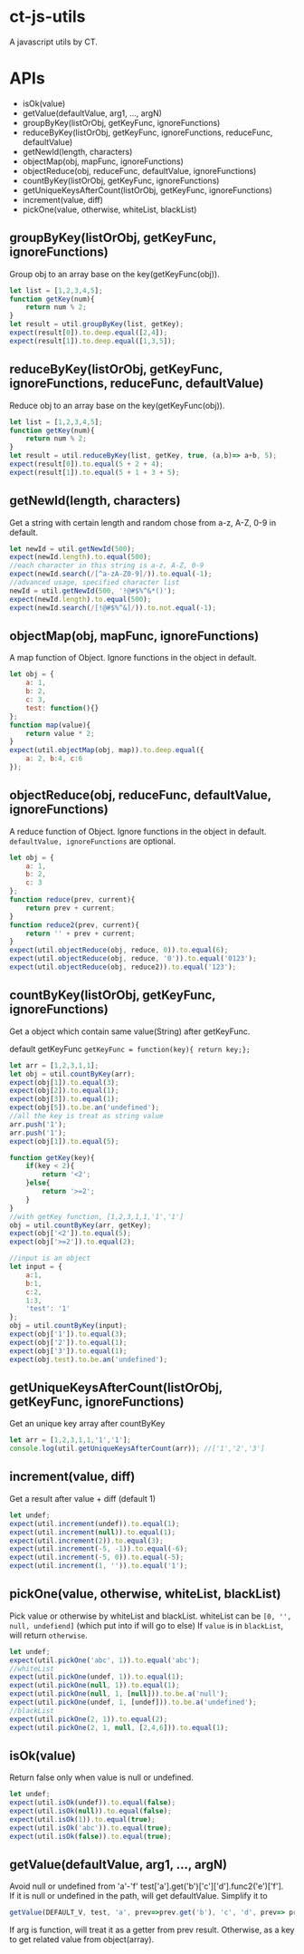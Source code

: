 ct-js-utils
===
A javascript utils by CT.

# APIs

* isOk(value)
* getValue(defaultValue, arg1, ..., argN)
* groupByKey(listOrObj, getKeyFunc, ignoreFunctions)
* reduceByKey(listOrObj, getKeyFunc, ignoreFunctions, reduceFunc, defaultValue)
* getNewId(length, characters)
* objectMap(obj, mapFunc, ignoreFunctions)
* objectReduce(obj, reduceFunc, defaultValue, ignoreFunctions)
* countByKey(listOrObj, getKeyFunc, ignoreFunctions)
* getUniqueKeysAfterCount(listOrObj, getKeyFunc, ignoreFunctions)
* increment(value, diff)
* pickOne(value, otherwise, whiteList, blackList)

## groupByKey(listOrObj, getKeyFunc, ignoreFunctions)
Group obj to an array base on the key(getKeyFunc(obj)).
```js
let list = [1,2,3,4,5];
function getKey(num){
    return num % 2;
}
let result = util.groupByKey(list, getKey);
expect(result[0]).to.deep.equal([2,4]);
expect(result[1]).to.deep.equal([1,3,5]);
```

## reduceByKey(listOrObj, getKeyFunc, ignoreFunctions, reduceFunc, defaultValue)
Reduce obj to an array base on the key(getKeyFunc(obj)).
```js
let list = [1,2,3,4,5];
function getKey(num){
    return num % 2;
}
let result = util.reduceByKey(list, getKey, true, (a,b)=> a+b, 5);
expect(result[0]).to.equal(5 + 2 + 4);
expect(result[1]).to.equal(5 + 1 + 3 + 5);
```

## getNewId(length, characters)
Get a string with certain length and random chose from a-z, A-Z, 0-9 in default.
```js
let newId = util.getNewId(500);
expect(newId.length).to.equal(500);
//each character in this string is a-z, A-Z, 0-9
expect(newId.search(/[^a-zA-Z0-9]/)).to.equal(-1);
//advanced usage, specified character list
newId = util.getNewId(500, '!@#$%^&*()');
expect(newId.length).to.equal(500);
expect(newId.search(/[!@#$%^&]/)).to.not.equal(-1);
```

## objectMap(obj, mapFunc, ignoreFunctions)
A map function of Object. Ignore functions in the object in default.
```js
let obj = {
    a: 1,
    b: 2,
    c: 3,
    test: function(){}
};
function map(value){
    return value * 2;
}
expect(util.objectMap(obj, map)).to.deep.equal({
    a: 2, b:4, c:6
});
```

## objectReduce(obj, reduceFunc, defaultValue, ignoreFunctions)
A reduce function of Object. Ignore functions in the object in default.
`defaultValue, ignoreFunctions` are optional.
```js
let obj = {
    a: 1,
    b: 2,
    c: 3
};
function reduce(prev, current){
    return prev + current;
}
function reduce2(prev, current){
    return '' + prev + current;
}
expect(util.objectReduce(obj, reduce, 0)).to.equal(6);
expect(util.objectReduce(obj, reduce, '0')).to.equal('0123');
expect(util.objectReduce(obj, reduce2)).to.equal('123');
```
## countByKey(listOrObj, getKeyFunc, ignoreFunctions)
Get a object which contain same value(String) after getKeyFunc.

default getKeyFunc
`getKeyFunc = function(key){ return key;};`

```js
let arr = [1,2,3,1,1];
let obj = util.countByKey(arr);
expect(obj[1]).to.equal(3);
expect(obj[2]).to.equal(1);
expect(obj[3]).to.equal(1);
expect(obj[5]).to.be.an('undefined');
//all the key is treat as string value
arr.push('1');
arr.push('1');
expect(obj[1]).to.equal(5);

function getKey(key){
    if(key < 2){
        return '<2';
    }else{
        return '>=2';
    }
}
//with getKey function, [1,2,3,1,1,'1','1']
obj = util.countByKey(arr, getKey);
expect(obj['<2']).to.equal(5);
expect(obj['>=2']).to.equal(2);

//input is an object
let input = {
    a:1,
    b:1,
    c:2,
    1:3,
    'test': '1'
};
obj = util.countByKey(input);
expect(obj['1']).to.equal(3);
expect(obj['2']).to.equal(1);
expect(obj['3']).to.equal(1);
expect(obj.test).to.be.an('undefined');
```

## getUniqueKeysAfterCount(listOrObj, getKeyFunc, ignoreFunctions)
Get an unique key array after countByKey
```js
let arr = [1,2,3,1,1,'1','1'];
console.log(util.getUniqueKeysAfterCount(arr)); //['1','2','3']
```
## increment(value, diff)
Get a result after value + diff (default 1)
```js
let undef;
expect(util.increment(undef)).to.equal(1);
expect(util.increment(null)).to.equal(1);
expect(util.increment(2)).to.equal(3);
expect(util.increment(-5, -1)).to.equal(-6);
expect(util.increment(-5, 0)).to.equal(-5);
expect(util.increment(1, '')).to.equal('1');
```
## pickOne(value, otherwise, whiteList, blackList)
Pick value or otherwise by whiteList and blackList.
whiteList can be `[0, '', null, undefiend]` (which put into if will go to else)
If `value` is in `blackList`, will return `otherwise`.
```js
let undef;
expect(util.pickOne('abc', 1)).to.equal('abc');
//whiteList
expect(util.pickOne(undef, 1)).to.equal(1);
expect(util.pickOne(null, 1)).to.equal(1);
expect(util.pickOne(null, 1, [null])).to.be.a('null');
expect(util.pickOne(undef, 1, [undef])).to.be.a('undefined');
//blackList
expect(util.pickOne(2, 1)).to.equal(2);
expect(util.pickOne(2, 1, null, [2,4,6])).to.equal(1);
```

## isOk(value)
Return false only when value is null or undefined.
```js
let undef;
expect(util.isOk(undef)).to.equal(false);
expect(util.isOk(null)).to.equal(false);
expect(util.isOk(1)).to.equal(true);
expect(util.isOk('abc')).to.equal(true);
expect(util.isOk(false)).to.equal(true);
```
## getValue(defaultValue, arg1, ..., argN)
Avoid null or undefined from 'a'-'f' test['a'].get('b')['c']['d'].func2('e')['f'].  
If it is null or undefined in the path, will get defaultValue. Simplify it to
```js
getValue(DEFAULT_V, test, 'a', prev=>prev.get('b'), 'c', 'd', prev=> prev.func2('e'), 'f')
```
If arg is function, will treat it as a getter from prev result. Otherwise, as a key to get related value from object(array).

```js
 
